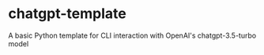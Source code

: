# chatgpt-template
A basic Python template for CLI interaction with OpenAI's chatgpt-3.5-turbo model
